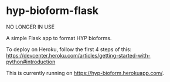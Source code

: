 # hyp-bioform-flask

NO LONGER IN USE

A simple Flask app to format HYP bioforms.

To deploy on Heroku, follow the first 4 steps of this: https://devcenter.heroku.com/articles/getting-started-with-python#introduction

This is currently running on https://hyp-bioform.herokuapp.com/.
